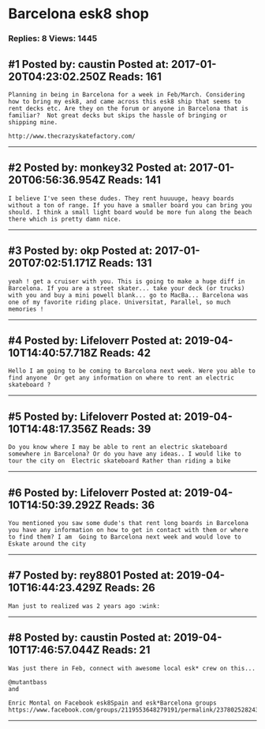 # Barcelona esk8 shop

### Replies: 8 Views: 1445

## \#1 Posted by: caustin Posted at: 2017-01-20T04:23:02.250Z Reads: 161

```
Planning in being in Barcelona for a week in Feb/March. Considering how to bring my esk8, and came across this esk8 ship that seems to rent decks etc. Are they on the forum or anyone in Barcelona that is familiar?  Not great decks but skips the hassle of bringing or shipping mine. 

http://www.thecrazyskatefactory.com/
```

---
## \#2 Posted by: monkey32 Posted at: 2017-01-20T06:56:36.954Z Reads: 141

```
I believe I've seen these dudes. They rent huuuuge, heavy boards without a ton of range. If you have a smaller board you can bring you should. I think a small light board would be more fun along the beach there which is pretty damn nice.
```

---
## \#3 Posted by: okp Posted at: 2017-01-20T07:02:51.171Z Reads: 131

```
yeah ! get a cruiser with you. This is going to make a huge diff in Barcelona. If you are a street skater... take your deck (or trucks) with you and buy a mini powell blank... go to MacBa... Barcelona was one of my favorite riding place. Universitat, Parallel, so much memories !
```

---
## \#4 Posted by: Lifeloverr Posted at: 2019-04-10T14:40:57.718Z Reads: 42

```
Hello I am going to be coming to Barcelona next week. Were you able to find anyone  Or get any information on where to rent an electric skateboard ?
```

---
## \#5 Posted by: Lifeloverr Posted at: 2019-04-10T14:48:17.356Z Reads: 39

```
Do you know where I may be able to rent an electric skateboard somewhere in Barcelona? Or do you have any ideas.. I would like to tour the city on  Electric skateboard Rather than riding a bike
```

---
## \#6 Posted by: Lifeloverr Posted at: 2019-04-10T14:50:39.292Z Reads: 36

```
You mentioned you saw some dude's that rent long boards in Barcelona you have any information on how to get in contact with them or where to find them? I am  Going to Barcelona next week and would love to Eskate around the city
```

---
## \#7 Posted by: rey8801 Posted at: 2019-04-10T16:44:23.429Z Reads: 26

```
Man just to realized was 2 years ago :wink:
```

---
## \#8 Posted by: caustin Posted at: 2019-04-10T17:46:57.044Z Reads: 21

```
Was just there in Feb, connect with awesome local esk* crew on this...

@mutantbass
and

Enric Montal on Facebook esk8Spain and esk*Barcelona groups
https://www.facebook.com/groups/2119553648279191/permalink/2378025282432025/
```

---
